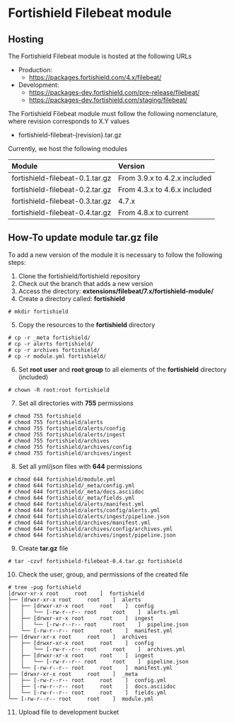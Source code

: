 # Fortishield Filebeat module

## Hosting

The Fortishield Filebeat module is hosted at the following URLs

- Production:
  - https://packages.fortishield.com/4.x/filebeat/
- Development:
  - https://packages-dev.fortishield.com/pre-release/filebeat/
  - https://packages-dev.fortishield.com/staging/filebeat/

The Fortishield Filebeat module must follow the following nomenclature, where revision corresponds to X.Y values

- fortishield-filebeat-{revision}.tar.gz

Currently, we host the following modules

|Module|Version|
|:--|:--|
|fortishield-filebeat-0.1.tar.gz|From 3.9.x to 4.2.x included|
|fortishield-filebeat-0.2.tar.gz|From 4.3.x to 4.6.x included|
|fortishield-filebeat-0.3.tar.gz|4.7.x|
|fortishield-filebeat-0.4.tar.gz|From 4.8.x to current|


## How-To update module tar.gz file

To add a new version of the module it is necessary to follow the following steps:

1. Clone the fortishield/fortishield repository
2. Check out the branch that adds a new version
3. Access the directory: **extensions/filebeat/7.x/fortishield-module/**
4. Create a directory called: **fortishield**

```
# mkdir fortishield
```

5. Copy the resources to the **fortishield** directory

```
# cp -r _meta fortishield/
# cp -r alerts fortishield/
# cp -r archives fortishield/
# cp -r module.yml fortishield/
```

6. Set **root user** and **root group** to all elements of the **fortishield** directory (included)

```
# chown -R root:root fortishield
```

7. Set all directories with **755** permissions

```
# chmod 755 fortishield
# chmod 755 fortishield/alerts
# chmod 755 fortishield/alerts/config
# chmod 755 fortishield/alerts/ingest
# chmod 755 fortishield/archives
# chmod 755 fortishield/archives/config
# chmod 755 fortishield/archives/ingest
```

8. Set all yml/json files with **644** permissions

```
# chmod 644 fortishield/module.yml
# chmod 644 fortishield/_meta/config.yml
# chmod 644 fortishield/_meta/docs.asciidoc
# chmod 644 fortishield/_meta/fields.yml
# chmod 644 fortishield/alerts/manifest.yml
# chmod 644 fortishield/alerts/config/alerts.yml
# chmod 644 fortishield/alerts/ingest/pipeline.json
# chmod 644 fortishield/archives/manifest.yml
# chmod 644 fortishield/archives/config/archives.yml
# chmod 644 fortishield/archives/ingest/pipeline.json
```

9. Create **tar.gz** file

```
# tar -czvf fortishield-filebeat-0.4.tar.gz fortishield
```

10. Check the user, group, and permissions of the created file

```
# tree -pug fortishield
[drwxr-xr-x root     root    ]  fortishield
├── [drwxr-xr-x root     root    ]  alerts
│   ├── [drwxr-xr-x root     root    ]  config
│   │   └── [-rw-r--r-- root     root    ]  alerts.yml
│   ├── [drwxr-xr-x root     root    ]  ingest
│   │   └── [-rw-r--r-- root     root    ]  pipeline.json
│   └── [-rw-r--r-- root     root    ]  manifest.yml
├── [drwxr-xr-x root     root    ]  archives
│   ├── [drwxr-xr-x root     root    ]  config
│   │   └── [-rw-r--r-- root     root    ]  archives.yml
│   ├── [drwxr-xr-x root     root    ]  ingest
│   │   └── [-rw-r--r-- root     root    ]  pipeline.json
│   └── [-rw-r--r-- root     root    ]  manifest.yml
├── [drwxr-xr-x root     root    ]  _meta
│   ├── [-rw-r--r-- root     root    ]  config.yml
│   ├── [-rw-r--r-- root     root    ]  docs.asciidoc
│   └── [-rw-r--r-- root     root    ]  fields.yml
└── [-rw-r--r-- root     root    ]  module.yml
```

11. Upload file to development bucket
